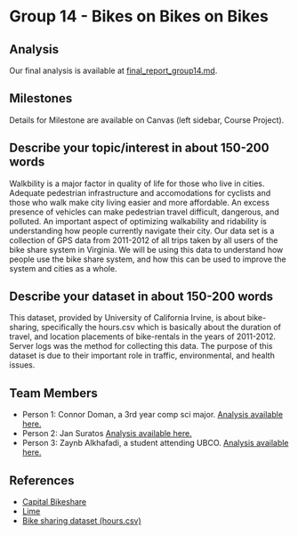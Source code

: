 # Group 14 - Bikes on Bikes on Bikes

## Analysis

Our final analysis is available at [final_report_group14.md](./final_report_group14.md).

## Milestones

Details for Milestone are available on Canvas (left sidebar, Course Project).

## Describe your topic/interest in about 150-200 words

Walkbility is a major factor in quality of life for those who live in cities. Adequate pedestrian infrastructure and accomodations for cyclists and those who walk make city living easier and more affordable. An excess presence of vehicles can make pedestrian travel difficult, dangerous, and polluted. An important aspect of optimizing walkability and ridability is understanding how people currently navigate their city. Our data set is a collection of GPS data from 2011-2012 of all trips taken by all users of the bike share system in Virginia. We will be using this data to understand how people use the bike share system, and how this can be used to improve the system and cities as a whole.

## Describe your dataset in about 150-200 words

This dataset, provided by University of California Irvine, is about bike-sharing, specifically the hours.csv which is basically about the duration of travel, and location placements of bike-rentals in the years of 2011-2012. Server logs was the method for collecting this data. The purpose of this dataset is due to their important role in traffic, environmental, and health issues.

## Team Members

-   Person 1: Connor Doman, a 3rd year comp sci major. [Analysis available here.](/notebooks/analysis1.ipynb)
-   Person 2: Jan Suratos [Analysis available here.](/notebooks/analysis2.ipynb)
-   Person 3: Zaynb Alkhafadi, a student attending UBCO. [Analysis available here.](/notebooks/analysis3.ipynb)

## References

-   [Capital Bikeshare](https://www.capitalbikeshare.com/)
-   [Lime](https://www.li.me/)
-   [Bike sharing dataset (hours.csv)](https://archive.ics.uci.edu/ml/datasets/bike+sharing+dataset)
